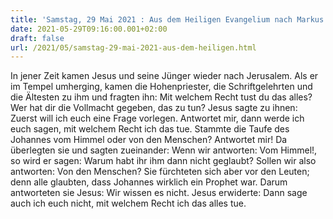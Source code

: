 ```yaml
---
title: 'Samstag, 29 Mai 2021 : Aus dem Heiligen Evangelium nach Markus - Mk 11,27-33.'
date: 2021-05-29T09:16:00.001+02:00
draft: false
url: /2021/05/samstag-29-mai-2021-aus-dem-heiligen.html
---
```


In jener Zeit kamen Jesus und seine Jünger wieder nach Jerusalem. Als er im Tempel umherging, kamen die Hohenpriester, die Schriftgelehrten und die Ältesten zu ihm und fragten ihn: Mit welchem Recht tust du das alles? Wer hat dir die Vollmacht gegeben, das zu tun? Jesus sagte zu ihnen: Zuerst will ich euch eine Frage vorlegen. Antwortet mir, dann werde ich euch sagen, mit welchem Recht ich das tue. Stammte die Taufe des Johannes vom Himmel oder von den Menschen? Antwortet mir! Da überlegten sie und sagten zueinander: Wenn wir antworten: Vom Himmel!, so wird er sagen: Warum habt ihr ihm dann nicht geglaubt? Sollen wir also antworten: Von den Menschen? Sie fürchteten sich aber vor den Leuten; denn alle glaubten, dass Johannes wirklich ein Prophet war. Darum antworteten sie Jesus: Wir wissen es nicht. Jesus erwiderte: Dann sage auch ich euch nicht, mit welchem Recht ich das alles tue.